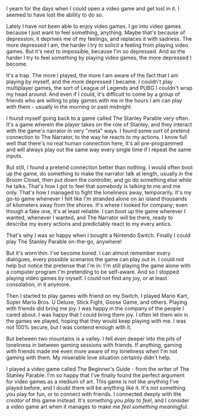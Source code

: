 I yearn for the days when I could open a video game and get lost in it. I seemed to have lost the ability to do so.

Lately I have not been able to enjoy video games. I go into video games because I just want to feel something, anything. Maybe that's because of depression, it deprives me of my feelings, and replaces it with sadness. The more depressed I am, the harder I try to solicit a feeling from playing video games. But it's next to impossible, because I'm so depressed. And so the harder I try to feel something by playing video games, the more depressed I become.

It's a trap. The more I played, the more I am aware of the fact that I am playing by myself, and the more depressed I became. I couldn't play multiplayer games, the sort of League of Legends and PUBG I couldn't wrap my head around. And even if I could, it's difficult to come by a group of friends who are willing to play games with me in the hours I am can play with them - usually in the morning or past midnight.

I found myself going back to a game called The Stanley Parable very often. It's a game wherein the player takes on the role of Stanley, and they interact with the game's narrator in very "meta" ways. I found some sort of pretend connection to The Narrator, to the way he reacts to my actions. I know full well that there's no real human connection here, it's all pre-programmed and will always play out the same way every single time if I repeat the same inputs.

But still, I found a pretend connection better than nothing. I would often boot up the game, do something to make the narrator talk at length, usually in the Broom Closet, then put down the controller, and go do something else while he talks. That's how I got to feel that somebody is talking to me and me only. That's how I managed to fight the loneliness away, temporarily. It's my go-to game whenever I felt like I'm stranded alone on an island thousands of kilometers away from the shores. It's where I looked for company; even though a fake one, it's at least reliable. I can boot up the game wherever I wanted, whenever I wanted, and The Narrator will be there, ready to describe my every actions and predictably react to my every antics.

That's why I was so happy when I bought a Nintendo Switch. Finally I could play The Stanley Parable on-the-go, anywhere!

But it's worn thin. I've become bored. I can almost remember every dialogues, every possible scenarios the game can play out in. I could not help but notice the pretense that I'm in: I'm still playing the game alone with a computer program I'm pretending to be self-aware. And so I stopped playing video games by myself. I could not find any joy, or at least consolation, in it anymore.

Then I started to play games with friend on my Switch. I played Mario Kart, Super Mario Bros. U Deluxe, Stick Fight, Goose Game, and others. Playing with friends did bring me joy. I was happy in the company of the people I cared about. I was happy that I could bring them joy. I often let them win in the games we played, hoping that they would keep playing with me. I was not 100% secure, but I was contend enough with it.

But between two mountains is a valley. I fell even deeper into the pits of loneliness in between gaming sessions with friends. If anything, gaming with friends made me even more aware of my loneliness when I'm not gaming with them. My miserable love situation certainly didn't help.

I played a video game called The Beginner's Guide - from the writer of The Stanley Parable. I'm so happy that I've finally found the perfect argument for video games as a medium of art. This game is not like anything I've played before, and I doubt there will be anything like it. It's not something you play for fun, or to connect with friends. I connected deeply with the *creator* of this game instead. It's something you *play to feel*, and I consider a video game art when it manages to make me *feel something meaningful*.

